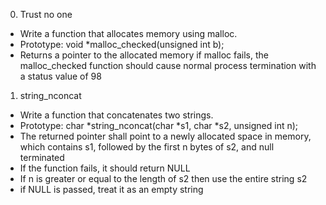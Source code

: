 0. Trust no one
- Write a function that allocates memory using malloc.
- Prototype: void *malloc_checked(unsigned int b);
- Returns a pointer to the allocated memory if malloc fails, the malloc_checked function should cause normal process termination with a status value of 98

1. string_nconcat
- Write a function that concatenates two strings.
- Prototype: char *string_nconcat(char *s1, char *s2, unsigned int n);
- The returned pointer shall point to a newly allocated space in memory, which contains s1, followed by the first n bytes of s2, and null terminated
- If the function fails, it should return NULL
- If n is greater or equal to the length of s2 then use the entire string s2
- if NULL is passed, treat it as an empty string


